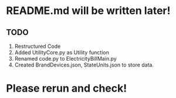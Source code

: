 # README.md will be written later!

## TODO

1.  Restructured Code
2.  Added UtilityCore.py as Utility function
3.  Renamed code.py to ElectricityBillMain.py
4.  Created BrandDevices.json, StateUnits.json to store data.

# Please rerun and check!
